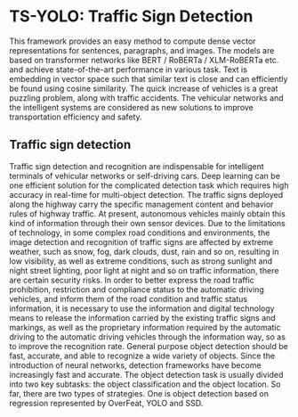 # TS-YOLO: Traffic Sign Detection

This framework provides an easy method to compute dense vector representations for sentences, paragraphs, and images. The models are based on transformer networks like BERT / RoBERTa / XLM-RoBERTa etc. and achieve state-of-the-art performance in various task. Text is embedding in vector space such that similar text is close and can efficiently be found using cosine similarity.
The quick increase of vehicles is a great puzzling problem, along with traffic accidents. The vehicular networks and the intelligent systems are considered as new solutions to improve transportation efficiency and safety. 

## Traffic sign detection
Traffic sign detection and recognition are indispensable for intelligent terminals of vehicular networks or self-driving cars. Deep learning can be one efficient solution for the complicated detection task which requires high accuracy in real-time for multi-object detection. The traffic signs deployed along the highway carry the specific management content and behavior rules of highway traffic. At present, autonomous vehicles mainly obtain this kind of information through their own sensor devices. Due to the limitations of technology, in some complex road conditions and environments, the image detection and recognition of traffic signs are affected by extreme weather, such as snow, fog, dark clouds, dust, rain and so on, resulting in low visibility, as well as extreme conditions, such as strong sunlight and night street lighting, poor light at night and so on traffic information, there are certain security risks. In order to better express the road traffic prohibition, restriction and compliance status to the automatic driving vehicles, and inform them of the road condition and traffic status information, it is necessary to use the information and digital technology means to release the information carried by the existing traffic signs and markings, as well as the proprietary information required by the automatic driving to the automatic driving vehicles through the information way, so as to improve the recognition rate. 
   General purpose object detection should be fast, accurate, and able to recognize a wide variety of objects. Since the introduction of neural networks, detection frameworks have become increasingly fast and accurate. The object detection task is usually divided into two key subtasks: the object classification and the object location. So far, there are two types of strategies. One is object detection based on regression represented by OverFeat, YOLO and SSD.
